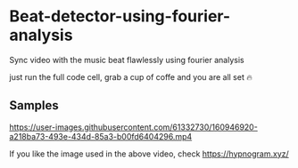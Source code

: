 # Beat-detector-using-fourier-analysis
Sync video with the music beat flawlessly using fourier analysis

just run the full code cell, grab a cup of coffe and you are all set :fire:

## Samples


https://user-images.githubusercontent.com/61332730/160946920-a218ba73-493e-434d-85a3-b00fd6404296.mp4


If you like the image used in the above video, check https://hypnogram.xyz/

